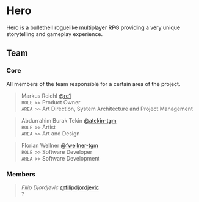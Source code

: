 # Hero
Hero is a bullethell roguelike multiplayer RPG providing a very unique storytelling and gameplay experience.

## Team

### Core
All members of the team responsible for a certain area of the project.
> Markus Reichl [@re1](http://github.com/re1) <br>
> `ROLE >>` Product Owner <br>
> `AREA >>` Art Direction, System Architecture and Project Management

> Abdurrahim Burak Tekin [@atekin-tgm](http://github.com/atekin-tgm) <br>
> `ROLE >>` Artist <br>
> `AREA >>` Art and Design

> Florian Wellner [@fwellner-tgm](http://github.com/fwellner-tgm) <br>
> `ROLE >>` Software Developer <br>
> `AREA >>` Software Development

### Members
> <i>Filip Djordjevic</i> [@filipdjordjevic](http://github.com/filipdjordjevic) <br>
> ?
